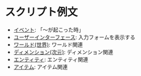 # スクリプト例文

* [イベント](./events/): 「～が起こった時」
* [ユーザーインターフェース](./ui/): 入力フォームを表示する
* [ワールド(世界)](./world.ts): ワールド関連
* [ディメンション(次元)](./dimension.ts): ディメンション関連
* [エンティティ](./entity.ts): エンティティ関連
* [アイテム](./item-stack.ts): アイテム関連
